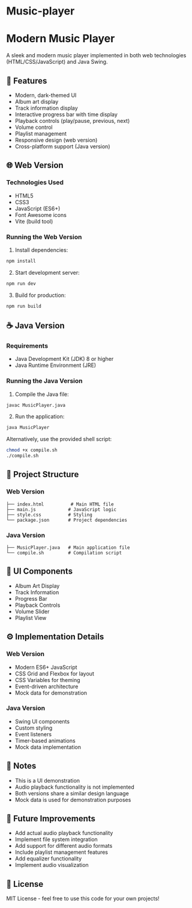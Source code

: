 # Music-player
# Modern Music Player

A sleek and modern music player implemented in both web technologies (HTML/CSS/JavaScript) and Java Swing.

## 🎵 Features

- Modern, dark-themed UI
- Album art display
- Track information display
- Interactive progress bar with time display
- Playback controls (play/pause, previous, next)
- Volume control
- Playlist management
- Responsive design (web version)
- Cross-platform support (Java version)

## 🌐 Web Version

### Technologies Used
- HTML5
- CSS3
- JavaScript (ES6+)
- Font Awesome icons
- Vite (build tool)

### Running the Web Version
1. Install dependencies:
```bash
npm install
```

2. Start development server:
```bash
npm run dev
```

3. Build for production:
```bash
npm run build
```

## ☕ Java Version

### Requirements
- Java Development Kit (JDK) 8 or higher
- Java Runtime Environment (JRE)

### Running the Java Version
1. Compile the Java file:
```bash
javac MusicPlayer.java
```

2. Run the application:
```bash
java MusicPlayer
```

Alternatively, use the provided shell script:
```bash
chmod +x compile.sh
./compile.sh
```

## 📁 Project Structure

### Web Version
```
├── index.html          # Main HTML file
├── main.js            # JavaScript logic
├── style.css          # Styling
└── package.json       # Project dependencies
```

### Java Version
```
├── MusicPlayer.java   # Main application file
└── compile.sh         # Compilation script
```

## 🎨 UI Components

- Album Art Display
- Track Information
- Progress Bar
- Playback Controls
- Volume Slider
- Playlist View

## ⚙️ Implementation Details

### Web Version
- Modern ES6+ JavaScript
- CSS Grid and Flexbox for layout
- CSS Variables for theming
- Event-driven architecture
- Mock data for demonstration

### Java Version
- Swing UI components
- Custom styling
- Event listeners
- Timer-based animations
- Mock data implementation

## 📝 Notes

- This is a UI demonstration
- Audio playback functionality is not implemented
- Both versions share a similar design language
- Mock data is used for demonstration purposes

## 🔄 Future Improvements

- Add actual audio playback functionality
- Implement file system integration
- Add support for different audio formats
- Include playlist management features
- Add equalizer functionality
- Implement audio visualization

## 📜 License

MIT License - feel free to use this code for your own projects!
